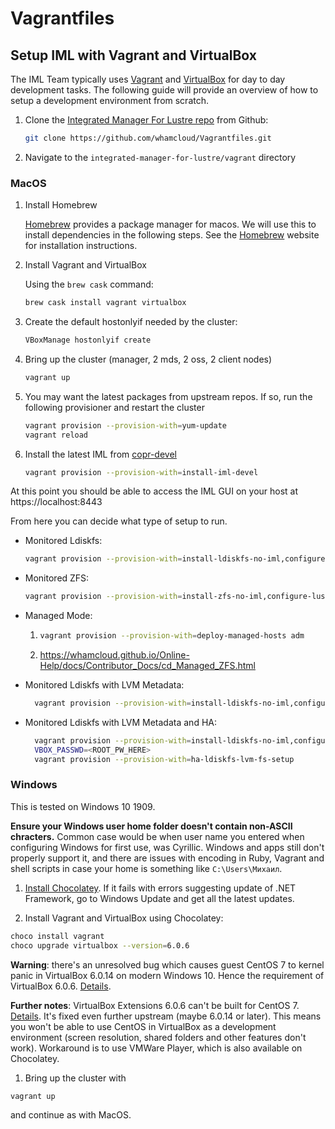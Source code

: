 # Vagrantfiles

## Setup IML with Vagrant and VirtualBox

The IML Team typically uses [Vagrant](https://www.vagrantup.com) and [VirtualBox](https://www.virtualbox.org/wiki/Downloads) for day to day development tasks. The following guide will provide an overview of how to setup a development environment from scratch.

1. Clone the [Integrated Manager For Lustre repo](https://github.com/whamcloud/integrated-manager-for-lustre) from Github:

   ```sh
   git clone https://github.com/whamcloud/Vagrantfiles.git
   ```

1. Navigate to the `integrated-manager-for-lustre/vagrant` directory

### MacOS

1. Install Homebrew

   [Homebrew](https://brew.sh/) provides a package manager for macos. We will use this to install dependencies in the following steps. See the [Homebrew](https://brew.sh) website for installation instructions.

1. Install Vagrant and VirtualBox

   Using the `brew cask` command:

   ```sh
   brew cask install vagrant virtualbox
   ```

1. Create the default hostonlyif needed by the cluster:

   ```sh
   VBoxManage hostonlyif create
   ```

1. Bring up the cluster (manager, 2 mds, 2 oss, 2 client nodes)

   ```sh
   vagrant up
   ```

1. You may want the latest packages from upstream repos. If so, run the following provisioner and restart the cluster

   ```sh
   vagrant provision --provision-with=yum-update
   vagrant reload
   ```

1. Install the latest IML from [copr-devel](https://copr.fedorainfracloud.org/coprs/managerforlustre/manager-for-lustre-devel/)

   ```sh
   vagrant provision --provision-with=install-iml-devel
   ```

At this point you should be able to access the IML GUI on your host at https://localhost:8443

From here you can decide what type of setup to run.

- Monitored Ldiskfs:

  ```sh
  vagrant provision --provision-with=install-ldiskfs-no-iml,configure-lustre-network,create-ldiskfs-fs,create-ldiskfs-fs2,mount-ldiskfs-fs,mount-ldiskfs-fs2
  ```

- Monitored ZFS:

  ```sh
  vagrant provision --provision-with=install-zfs-no-iml,configure-lustre-network,create-pools,zfs-params,create-zfs-fs
  ```

- Managed Mode:

  1. ```sh
     vagrant provision --provision-with=deploy-managed-hosts adm
     ```

  1. https://whamcloud.github.io/Online-Help/docs/Contributor_Docs/cd_Managed_ZFS.html

- Monitored Ldiskfs with LVM Metadata:

  ```sh
	vagrant provision --provision-with=install-ldiskfs-no-iml,configure-lustre-network,create-ldiskfs-lvm-fs,mount-ldiskfs-lvm-fs
	```

- Monitored Ldiskfs with LVM Metadata and HA:

  ```sh
	vagrant provision --provision-with=install-ldiskfs-no-iml,configure-lustre-network,create-ldiskfs-lvm-fs,ha-ldiskfs-lvm-fs-prep
	VBOX_PASSWD=<ROOT_PW_HERE>
	vagrant provision --provision-with=ha-ldiskfs-lvm-fs-setup
	```

### Windows

This is tested on Windows 10 1909.

**Ensure your Windows user home folder doesn't contain non-ASCII chracters.** Common case would be when user name you entered when configuring Windows for first use, was Cyrillic. Windows and apps still don't properly support it, and there are issues with encoding in Ruby, Vagrant and shell scripts in case your home is something like `C:\Users\Михаил`.

1. [Install Chocolatey](https://chocolatey.org/install#individual).
   If it fails with errors suggesting update of .NET Framework, go to Windows Update and get all the latest updates.

1. Install Vagrant and VirtualBox using Chocolatey:

```sh
choco install vagrant
choco upgrade virtualbox --version=6.0.6
```

**Warning**: there's an unresolved bug which causes guest CentOS 7 to kernel panic in VirtualBox 6.0.14 on modern Windows 10. Hence the requirement of VirtualBox 6.0.6.
[Details](https://forums.virtualbox.org/viewtopic.php?f=3&t=94358&sid=121c40fa78668a52835a3ce56b63f389&start=15#p457443).

**Further notes**: VirtualBox Extensions 6.0.6 can't be built for CentOS 7. [Details](https://forums.virtualbox.org/viewtopic.php?f=3&t=94777). It's fixed even further upstream (maybe 6.0.14 or later). This means you won't be able to use CentOS in VirtualBox as a development environment (screen resolution, shared folders and other features don't work). Workaround is to use VMWare Player, which is also available on Chocolatey.

1. Bring up the cluster with

```sh
vagrant up
```

and continue as with MacOS.
